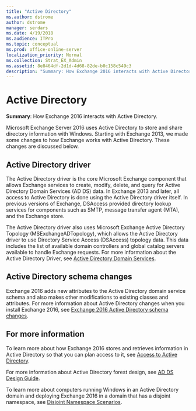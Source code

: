 ```yaml
---
title: "Active Directory"
ms.author: dstrome
author: dstrome
manager: serdars
ms.date: 4/19/2018
ms.audience: ITPro
ms.topic: conceptual
ms.prod: office-online-server
localization_priority: Normal
ms.collection: Strat_EX_Admin
ms.assetid: 8e8464df-2d1d-4d68-82de-b0c158c549c3
description: "Summary: How Exchange 2016 interacts with Active Directory."
---
```


# Active Directory

 **Summary**: How Exchange 2016 interacts with Active Directory.
  
Microsoft Exchange Server 2016 uses Active Directory to store and share directory information with Windows. Starting with Exchange 2013, we made some changes to how Exchange works with Active Directory. These changes are discussed below.
  
## Active Directory driver

The Active Directory driver is the core Microsoft Exchange component that allows Exchange services to create, modify, delete, and query for Active Directory Domain Services (AD DS) data. In Exchange 2013 and later, all access to Active Directory is done using the Active Directory driver itself. In previous versions of Exchange, DSAccess provided directory lookup services for components such as SMTP, message transfer agent (MTA), and the Exchange store.
  
The Active Directory driver also uses Microsoft Exchange Active Directory Topology (MSExchangeADTopology), which allows the Active Directory driver to use Directory Service Access (DSAccess) topology data. This data includes the list of available domain controllers and global catalog servers available to handle Exchange requests. For more information about the Active Directory Driver, see [Active Directory Domain Services](https://go.microsoft.com/fwlink/p/?linkid=110942).
  
## Active Directory schema changes

Exchange 2016 adds new attributes to the Active Directory domain service schema and also makes other modifications to existing classes and attributes. For more information about Active Directory changes when you install Exchange 2016, see [Exchange 2016 Active Directory schema changes](ad-schema-changes.md).
  
## For more information

To learn more about how Exchange 2016 stores and retrieves information in Active Directory so that you can plan access to it, see [Access to Active Directory](access-to-ad.md).
  
For more information about Active Directory forest design, see [AD DS Design Guide](https://go.microsoft.com/fwlink/p/?LinkId=264957).
  
To learn more about computers running Windows in an Active Directory domain and deploying Exchange 2016 in a domain that has a disjoint namespace, see [Disjoint Namespace Scenarios](http://technet.microsoft.com/library/90101d49-6f45-44be-8a93-eeb2c8283e3b.aspx).
  

